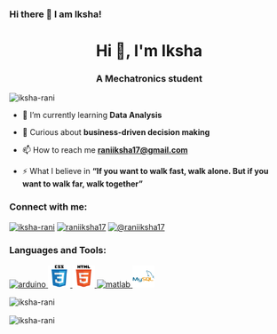 ### Hi there 👋 I am Iksha!

<h1 align="center">Hi 👋, I'm Iksha</h1>
<h3 align="center">A Mechatronics student</h3>

<p align="left"> <img src="https://komarev.com/ghpvc/?username=iksha-rani&label=Profile%20views&color=0e75b6&style=flat" alt="iksha-rani" /> </p>

- 🌱 I’m currently learning **Data Analysis**

- 💬 Curious about **business-driven decision making**

- 📫 How to reach me **raniiksha17@gmail.com**

- ⚡ What I believe in **“If you want to walk fast, walk alone. But if you want to walk far, walk together”**

<h3 align="left">Connect with me:</h3>
<p align="left">
<a href="https://linkedin.com/in/iksha-rani" target="blank"><img align="center" src="https://raw.githubusercontent.com/rahuldkjain/github-profile-readme-generator/master/src/images/icons/Social/linked-in-alt.svg" alt="iksha-rani" height="30" width="40" /></a>
<a href="https://www.codechef.com/users/raniiksha17" target="blank"><img align="center" src="https://cdn.jsdelivr.net/npm/simple-icons@3.1.0/icons/codechef.svg" alt="raniiksha17" height="30" width="40" /></a>
<a href="https://www.hackerrank.com/@raniiksha17" target="blank"><img align="center" src="https://raw.githubusercontent.com/rahuldkjain/github-profile-readme-generator/master/src/images/icons/Social/hackerrank.svg" alt="@raniiksha17" height="30" width="40" /></a>
</p>

<h3 align="left">Languages and Tools:</h3>
<p align="left"> <a href="https://www.arduino.cc/" target="_blank" rel="noreferrer"> <img src="https://cdn.worldvectorlogo.com/logos/arduino-1.svg" alt="arduino" width="40" height="40"/> </a> <a href="https://www.w3schools.com/css/" target="_blank" rel="noreferrer"> <img src="https://raw.githubusercontent.com/devicons/devicon/master/icons/css3/css3-original-wordmark.svg" alt="css3" width="40" height="40"/> </a> <a href="https://www.w3.org/html/" target="_blank" rel="noreferrer"> <img src="https://raw.githubusercontent.com/devicons/devicon/master/icons/html5/html5-original-wordmark.svg" alt="html5" width="40" height="40"/> </a> <a href="https://www.mathworks.com/" target="_blank" rel="noreferrer"> <img src="https://upload.wikimedia.org/wikipedia/commons/2/21/Matlab_Logo.png" alt="matlab" width="40" height="40"/> </a> <a href="https://www.mysql.com/" target="_blank" rel="noreferrer"> <img src="https://raw.githubusercontent.com/devicons/devicon/master/icons/mysql/mysql-original-wordmark.svg" alt="mysql" width="40" height="40"/> </a> </p>

<p><img align="center" src="https://github-readme-stats.vercel.app/api/top-langs?username=iksha-rani&show_icons=true&locale=en&layout=compact" alt="iksha-rani" /></p>

<p><img align="center" src="https://github-readme-streak-stats.herokuapp.com/?user=iksha-rani&" alt="iksha-rani" /></p>


